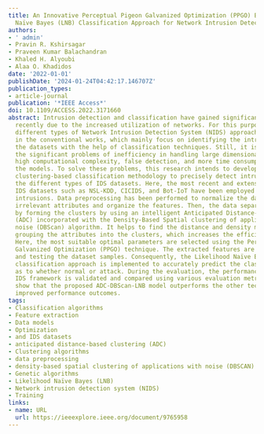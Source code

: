 ```yaml
---
title: An Innovative Perceptual Pigeon Galvanized Optimization (PPGO) Based Likelihood
  Naïve Bayes (LNB) Classification Approach for Network Intrusion Detection System
authors:
- ' admin'
- Pravin R. Kshirsagar
- Praveen Kumar Balachandran
- Khaled H. Alyoubi
- Alaa O. Khadidos
date: '2022-01-01'
publishDate: '2024-01-24T04:42:17.146707Z'
publication_types:
- article-journal
publication: '*IEEE Access*'
doi: 10.1109/ACCESS.2022.3171660
abstract: Intrusion detection and classification have gained significant attention
  recently due to the increased utilization of networks. For this purpose, there are
  different types of Network Intrusion Detection System (NIDS) approaches developed
  in the conventional works, which mainly focus on identifying the intrusions from
  the datasets with the help of classification techniques. Still, it is limited by
  the significant problems of inefficiency in handling large dimensional datasets,
  high computational complexity, false detection, and more time consumption for training
  the models. To solve these problems, this research intends to develop an innovative
  clustering-based classification methodology to precisely detect intrusions from
  the different types of IDS datasets. Here, the most recent and extensively used
  IDS datasets such as NSL-KDD, CICIDS, and Bot-IoT have been employed for detecting
  intrusions. Data preprocessing has been performed to normalize the dataset to eliminate
  irrelevant attributes and organize the features. Then, the data separation is applied
  by forming the clusters by using an intelligent Anticipated Distance-based Clustering
  (ADC) incorporated with the Density-Based Spatial clustering of applications with
  noise (DBScan) algorithm. It helps to find the distance and density measures for
  grouping the attributes into the clusters, which increases the efficiency of classification.
  Here, the most suitable optimal parameters are selected using the Perpetual Pigeon
  Galvanized Optimization (PPGO) technique. The extracted features are used for training
  and testing the dataset samples. Consequently, the Likelihood Naïve Bayes (LNB)
  classification approach is implemented to accurately predict the classified label
  as to whether normal or attack. During the evaluation, the performance of the proposed
  IDS framework is validated and compared using various evaluation metrics. The results
  show that the proposed ADC-DBScan-LNB model outperforms the other techniques with
  improved performance outcomes.
tags:
- Classification algorithms
- Feature extraction
- Data models
- Optimization
- and IDS datasets
- anticipated distance-based clustering (ADC)
- Clustering algorithms
- data preprocessing
- density-based spatial clustering of applications with noise (DBSCAN)
- Genetic algorithms
- Likelihood Naïve Bayes (LNB)
- Network intrusion detection system (NIDS)
- Training
links:
- name: URL
  url: https://ieeexplore.ieee.org/document/9765958
---
```

